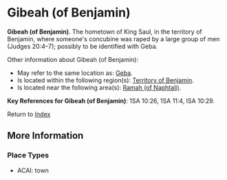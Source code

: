 # Gibeah (of Benjamin)
**Gibeah (of Benjamin)**. 
The hometown of King Saul, in the territory of Benjamin, where someone's concubine was raped by a large group of men (Judges 20:4–7); possibly to be identified with Geba. 




Other information about Gibeah (of Benjamin):


* May refer to the same location as: 
[Geba](Geba.md). 
* Is located within the following region(s): 
[Territory of Benjamin](TerritoryOfBenjamin.md). 
* Is located near the following area(s): 
[Ramah (of Naphtali)](Ramah.4.md). 




**Key References for Gibeah (of Benjamin)**: 
1SA 10:26, 1SA 11:4, ISA 10:29. 






Return to [Index](00-Index.md)

## More Information

### Place Types

* ACAI: town




